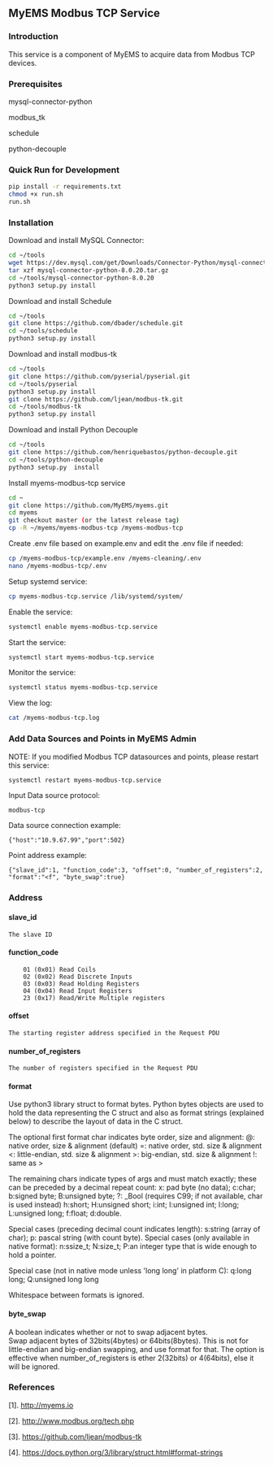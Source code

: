 ## MyEMS Modbus TCP Service

### Introduction
This service is a component of MyEMS to acquire data from Modbus TCP devices.

### Prerequisites

mysql-connector-python

modbus_tk

schedule

python-decouple


### Quick Run for Development

```bash
pip install -r requirements.txt
chmod +x run.sh
run.sh
```

### Installation

Download and install MySQL Connector:
```bash
cd ~/tools
wget https://dev.mysql.com/get/Downloads/Connector-Python/mysql-connector-python-8.0.20.tar.gz
tar xzf mysql-connector-python-8.0.20.tar.gz
cd ~/tools/mysql-connector-python-8.0.20
python3 setup.py install
```

Download and install Schedule
```bash
cd ~/tools
git clone https://github.com/dbader/schedule.git
cd ~/tools/schedule
python3 setup.py install
```

Download and install modbus-tk
```bash
cd ~/tools
git clone https://github.com/pyserial/pyserial.git
cd ~/tools/pyserial
python3 setup.py install
git clone https://github.com/ljean/modbus-tk.git
cd ~/tools/modbus-tk
python3 setup.py install
```

Download and install Python Decouple
```bash
cd ~/tools
git clone https://github.com/henriquebastos/python-decouple.git
cd ~/tools/python-decouple
python3 setup.py  install
```

Install myems-modbus-tcp service
```bash
cd ~
git clone https://github.com/MyEMS/myems.git
cd myems
git checkout master (or the latest release tag)
cp -R ~/myems/myems-modbus-tcp /myems-modbus-tcp
```
Create .env file based on example.env and edit the .env file if needed:
```bash
cp /myems-modbus-tcp/example.env /myems-cleaning/.env
nano /myems-modbus-tcp/.env
```
Setup systemd service:
```bash
cp myems-modbus-tcp.service /lib/systemd/system/
```
Enable the service:
```bash
systemctl enable myems-modbus-tcp.service
```
Start the service:
```bash
systemctl start myems-modbus-tcp.service
```
Monitor the service:
```bash
systemctl status myems-modbus-tcp.service
```
View the log:
```bash
cat /myems-modbus-tcp.log
```

### Add Data Sources and Points in MyEMS Admin 

NOTE: If you modified Modbus TCP datasources and points, please restart this service:
```bash
systemctl restart myems-modbus-tcp.service
```

Input Data source protocol: 
```
modbus-tcp
```
Data source connection example:
```
{"host":"10.9.67.99","port":502}
```

Point address example:
```
{"slave_id":1, "function_code":3, "offset":0, "number_of_registers":2, "format":"<f", "byte_swap":true}
```

### Address 

#### slave_id
    The slave ID

#### function_code
```
    01 (0x01) Read Coils
    02 (0x02) Read Discrete Inputs
    03 (0x03) Read Holding Registers
    04 (0x04) Read Input Registers
    23 (0x17) Read/Write Multiple registers
```

#### offset
    The starting register address specified in the Request PDU

#### number_of_registers
    The number of registers specified in the Request PDU

#### format
Use python3 library struct to format bytes.
Python bytes objects are used to hold the data representing the C struct
and also as format strings (explained below) to describe the layout of data in the C struct.

The optional first format char indicates byte order, size and alignment:
    @: native order, size & alignment (default)
    =: native order, std. size & alignment
    <: little-endian, std. size & alignment
    >: big-endian, std. size & alignment
    !: same as >

The remaining chars indicate types of args and must match exactly;
these can be preceded by a decimal repeat count:
    x: pad byte (no data); c:char; b:signed byte; B:unsigned byte;
    ?: _Bool (requires C99; if not available, char is used instead)
    h:short; H:unsigned short; i:int; I:unsigned int;
    l:long; L:unsigned long; f:float; d:double.

Special cases (preceding decimal count indicates length):
    s:string (array of char); p: pascal string (with count byte).
Special cases (only available in native format):
    n:ssize_t; N:size_t;
    P:an integer type that is wide enough to hold a pointer.

Special case (not in native mode unless 'long long' in platform C):
    q:long long; Q:unsigned long long

Whitespace between formats is ignored.

#### byte_swap
A boolean indicates whether or not to swap adjacent bytes.  
Swap adjacent bytes of 32bits(4bytes) or 64bits(8bytes).
This is not for little-endian and big-endian swapping, and use format for that.
The option is effective when number_of_registers is ether 2(32bits) or 4(64bits), 
else it will be ignored.

### References
  [1]. http://myems.io
  
  [2]. http://www.modbus.org/tech.php
  
  [3]. https://github.com/ljean/modbus-tk

  [4]. https://docs.python.org/3/library/struct.html#format-strings